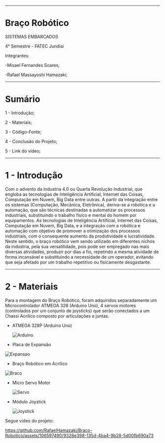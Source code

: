 ----

# Braço Robótico


SISTEMAS EMBARCADOS

4° Semestre - FATEC Jundiaí

Integrantes:


-Misael Fernandes Soares;


-Rafael Massayoshi Hamazaki;


----

# Sumário

1 - Introdução;

2 - Materiais;

3 - Código-Fonte;

4 - Conclusão do Projeto;

5 - Link do vídeo;


----


# 1 - Introdução


Com o advento da Industria 4.0 ou Quarta Revolução Industrial, que engloba as tecnologias de Inteligência Artificial, Internet das Coisas, Computação em Nuvem, Big Data entre outras. A partir da integração entre os sistemas (Computação, Mecânica, Eletrônica), deriva-se a robótica e a automação, que são técnicas destinadas a automatizar os processos industriais, substituindo o trabalho físico e mental do homem por equipamentos.
As tecnologias de Inteligência Artificial, Internet das Coisas, Computação em Nuvem, Big Data, e a integração com a robótica e automação com objetivo de promover a otimização dos processos industriais, com o consequente aumento da produtividade e lucratividade.
Neste sentido, o braço robótico vem sendo utilizado em diferentes nichos da indústria, pela sua versatilidade, pois pode ser empregado nas mais diversas atividades, produzir por dias a fio, repetindo a mesma atividade de forma incansável e substituindo a necessidade de um operador, evitando que seja afetado por um trabalho repetitivo ou fisicamente desgastante.


----

# 2 - Materiais


Para a montagem do Braço Robótico, foram adquiridos separadamente um Microcontrolador ATMEGA 328 (Arduino Uno), 4 servos motores (controlados por um conjunto de joysticks) que serão conectados a um Chassi Acrílico composto por articulações e juntas.

+ ATMEGA 328P (Arduino Uno)

  ![Arduino](https://github.com/RafaelHamazaki/Braco-Robotico/assets/106597490/3bb7b7a5-014b-4812-89ea-e05c1ad8e5fa)

+ Placa de Expansão

![Expansao](https://github.com/RafaelHamazaki/Braco-Robotico/assets/106597490/1cedfb5a-f993-48ee-ae46-578f30647a39)

+ Braço Robótico em Acrílico

![Braco](https://github.com/RafaelHamazaki/Braco-Robotico/assets/106597490/e2f94ec3-2537-4035-b3c3-410825baaa90)


+ Micro Servo Motor

  ![Servo](https://github.com/RafaelHamazaki/Braco-Robotico/assets/106597490/0b00882a-036b-47f5-8c51-687d838b780c)


+ Módulo Joystick

  ![Joystick](https://github.com/RafaelHamazaki/Braco-Robotico/assets/106597490/7a0cf3cb-a50a-4358-a87b-44515d2c282f)
  


Segue video do projeto:

https://github.com/RafaelHamazaki/Braco-Robotico/assets/106597490/9328e398-135d-4ba4-9b28-5d00fb690a73

  
